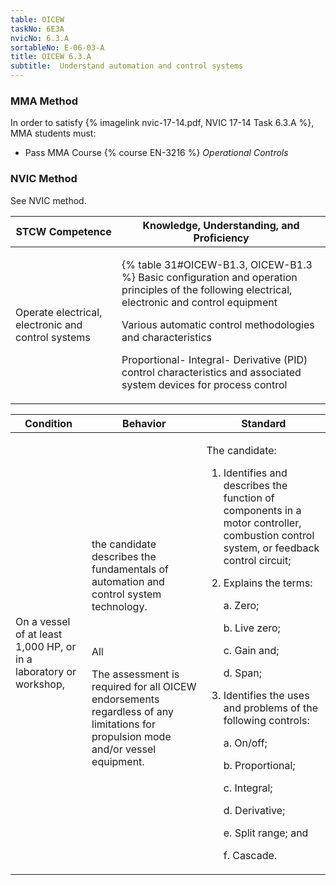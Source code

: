 ```yaml
---
table: OICEW
taskNo: 6E3A
nvicNo: 6.3.A 
sortableNo: E-06-03-A
title: OICEW 6.3.A 
subtitle:  Understand automation and control systems
---
```



### MMA Method

In order to satisfy  {% imagelink nvic-17-14.pdf, NVIC 17-14 Task 6.3.A %}, MMA students must:

* Pass MMA Course {% course EN-3216 %}  *Operational Controls*


### NVIC Method

<a onclick="togglevisibility('nvic_methods')" >See NVIC method.</a>

<div id='nvic_methods' class='hide'>

<table>
<thead>
<tr>
<th class='forty'> STCW Competence </th>
<th class='sixty'> Knowledge, Understanding, and Proficiency </th>
</tr>
</thead>




<tbody>
<tr><td markdown='1'>

Operate electrical, electronic and control systems

</td><td markdown='1'>

{% table 31#OICEW-B1.3, OICEW-B1.3 %} Basic configuration and operation principles of the following electrical, electronic and control equipment 

Various automatic control methodologies and characteristics 

Proportional- Integral- Derivative (PID) control characteristics and associated system devices for process control

</td></tr>


</tbody>
</table>


<table>
<thead>
<tr><th class='twenty'>  Condition </th><th class='twenty'> Behavior </th><th  class='sixty'>Standard </th></tr>
</thead>
<tbody >



<tr><td markdown='1'>

On a vessel of at least 1,000 HP, or in a laboratory or workshop,

</td><td markdown='1'>

the candidate describes the fundamentals of automation and control system technology.

<br>

<div class="tooltip" markdown='1'>

All

The assessment is required for all OICEW endorsements regardless of any limitations for propulsion mode and/or vessel equipment.

</div>


</td><td markdown='1'>

The candidate:

1. Identifies and describes the function of components in a motor controller, combustion control system, or feedback control circuit;

2. Explains the terms:

     a. Zero; 

     b. Live zero;

     c. Gain and;

     d. Span;

3. Identifies the uses and problems of the following controls:

     a. On/off;

     b. Proportional;

     c. Integral;

     d. Derivative;

     e. Split range; and

     f. Cascade.

</td></tr>
</tbody>
</table>
</div>
